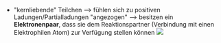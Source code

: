 - "kernliebende" Teilchen --> fühlen sich zu positiven Ladungen/Partialladungen "angezogen"
--> besitzen ein **Elektronenpaar**, dass sie dem Reaktionspartner (Verbindung mit einen Elektrophilen Atom) zur Verfügung stellen können 
![](Pasted%20image%2020231123144313.png)
